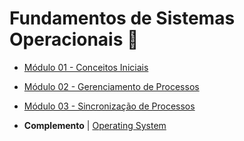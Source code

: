 # Fundamentos de Sistemas Operacionais 🧱

* [Módulo 01 - Conceitos Iniciais](modulo-1/)
* [Módulo 02 - Gerenciamento de Processos](modulo-2/)
* [Módulo 03 - Sincronização de Processos](modulo-3/)


* **Complemento** | [Operating System](https://www.youtube.com/watch?v=vBURTt97EkA&list=PLBlnK6fEyqRiVhbXDGLXDk_OQAeuVcp2O)
